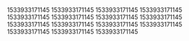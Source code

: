 1533933171145
1533933171145
1533933171145
1533933171145
1533933171145
1533933171145
1533933171145
1533933171145
1533933171145
1533933171145
1533933171145
1533933171145
1533933171145
1533933171145
1533933171145